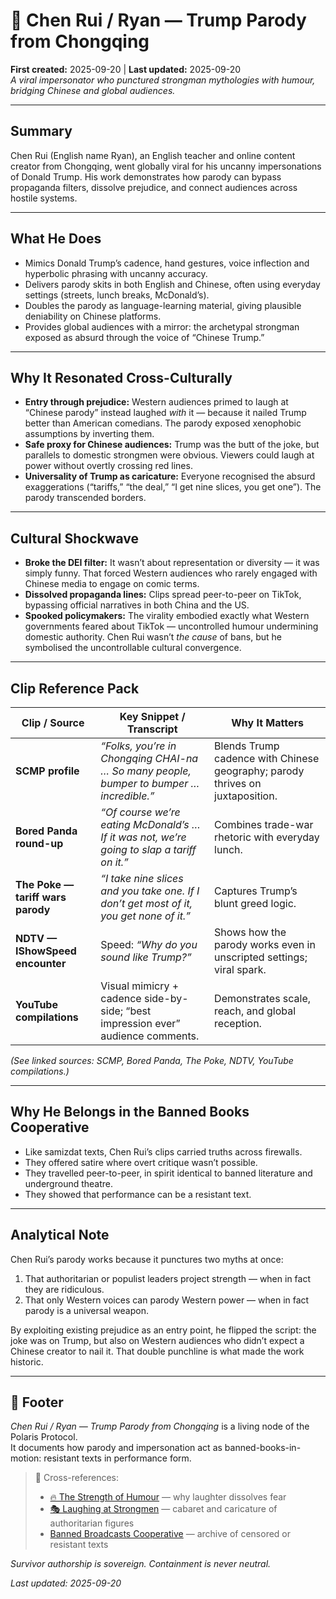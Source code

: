 # 🐉 Chen Rui / Ryan — Trump Parody from Chongqing  
**First created:** 2025-09-20 | **Last updated:** 2025-09-20  
*A viral impersonator who punctured strongman mythologies with humour, bridging Chinese and global audiences.*

---

## Summary  
Chen Rui (English name Ryan), an English teacher and online content creator from Chongqing, went globally viral for his uncanny impersonations of Donald Trump. His work demonstrates how parody can bypass propaganda filters, dissolve prejudice, and connect audiences across hostile systems.  

---

## What He Does  
- Mimics Donald Trump’s cadence, hand gestures, voice inflection and hyperbolic phrasing with uncanny accuracy.  
- Delivers parody skits in both English and Chinese, often using everyday settings (streets, lunch breaks, McDonald’s).  
- Doubles the parody as language-learning material, giving plausible deniability on Chinese platforms.  
- Provides global audiences with a mirror: the archetypal strongman exposed as absurd through the voice of “Chinese Trump.”  

---

## Why It Resonated Cross-Culturally  
- **Entry through prejudice:** Western audiences primed to laugh at “Chinese parody” instead laughed *with* it — because it nailed Trump better than American comedians. The parody exposed xenophobic assumptions by inverting them.  
- **Safe proxy for Chinese audiences:** Trump was the butt of the joke, but parallels to domestic strongmen were obvious. Viewers could laugh at power without overtly crossing red lines.  
- **Universality of Trump as caricature:** Everyone recognised the absurd exaggerations (“tariffs,” “the deal,” “I get nine slices, you get one”). The parody transcended borders.  

---

## Cultural Shockwave  
- **Broke the DEI filter:** It wasn’t about representation or diversity — it was simply funny. That forced Western audiences who rarely engaged with Chinese media to engage on comic terms.  
- **Dissolved propaganda lines:** Clips spread peer-to-peer on TikTok, bypassing official narratives in both China and the US.  
- **Spooked policymakers:** The virality embodied exactly what Western governments feared about TikTok — uncontrolled humour undermining domestic authority. Chen Rui wasn’t *the cause* of bans, but he symbolised the uncontrollable cultural convergence.  

---

## Clip Reference Pack  

| Clip / Source | Key Snippet / Transcript | Why It Matters |
|---|---|---|
| **SCMP profile** | *“Folks, you’re in Chongqing CHAI-na … So many people, bumper to bumper … incredible.”* | Blends Trump cadence with Chinese geography; parody thrives on juxtaposition. |
| **Bored Panda round-up** | *“Of course we’re eating McDonald’s … If it was not, we’re going to slap a tariff on it.”* | Combines trade-war rhetoric with everyday lunch. |
| **The Poke — tariff wars parody** | *“I take nine slices and you take one. If I don’t get most of it, you get none of it.”* | Captures Trump’s blunt greed logic. |
| **NDTV — IShowSpeed encounter** | Speed: *“Why do you sound like Trump?”* | Shows how the parody works even in unscripted settings; viral spark. |
| **YouTube compilations** | Visual mimicry + cadence side-by-side; “best impression ever” audience comments. | Demonstrates scale, reach, and global reception. |

*(See linked sources: SCMP, Bored Panda, The Poke, NDTV, YouTube compilations.)*

---

## Why He Belongs in the Banned Books Cooperative  
- Like samizdat texts, Chen Rui’s clips carried truths across firewalls.  
- They offered satire where overt critique wasn’t possible.  
- They travelled peer-to-peer, in spirit identical to banned literature and underground theatre.  
- They showed that performance can be a resistant text.  

---

## Analytical Note  
Chen Rui’s parody works because it punctures two myths at once:  
1. That authoritarian or populist leaders project strength — when in fact they are ridiculous.  
2. That only Western voices can parody Western power — when in fact parody is a universal weapon.  

By exploiting existing prejudice as an entry point, he flipped the script: the joke was on Trump, but also on Western audiences who didn’t expect a Chinese creator to nail it. That double punchline is what made the work historic.  

---

## 🏮 Footer  

*Chen Rui / Ryan — Trump Parody from Chongqing* is a living node of the Polaris Protocol.  
It documents how parody and impersonation act as banned-books-in-motion: resistant texts in performance form.  

> 📡 Cross-references:  
> - [🔥 The Strength of Humour](../Narrative_and_Psych_Ops/🔥_the_strength_of_humour.md) — why laughter dissolves fear  
> - [🎭 Laughing at Strongmen](../Narrative_and_Psych_Ops/🎭_laughing_at_strongmen.md) — cabaret and caricature of authoritarian figures  
> - [Banned Broadcasts Cooperative](../🎶_Banned_Broadcasts_Cooperative/) — archive of censored or resistant texts  

*Survivor authorship is sovereign. Containment is never neutral.*  

_Last updated: 2025-09-20_
